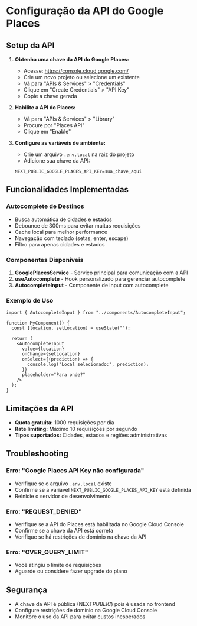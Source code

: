 # Configuração da API do Google Places

## Setup da API

1. **Obtenha uma chave da API do Google Places:**

   - Acesse: https://console.cloud.google.com/
   - Crie um novo projeto ou selecione um existente
   - Vá para "APIs & Services" > "Credentials"
   - Clique em "Create Credentials" > "API Key"
   - Copie a chave gerada

2. **Habilite a API do Places:**

   - Vá para "APIs & Services" > "Library"
   - Procure por "Places API"
   - Clique em "Enable"

3. **Configure as variáveis de ambiente:**
   - Crie um arquivo `.env.local` na raiz do projeto
   - Adicione sua chave da API:
   ```
   NEXT_PUBLIC_GOOGLE_PLACES_API_KEY=sua_chave_aqui
   ```

## Funcionalidades Implementadas

### Autocomplete de Destinos

- Busca automática de cidades e estados
- Debounce de 300ms para evitar muitas requisições
- Cache local para melhor performance
- Navegação com teclado (setas, enter, escape)
- Filtro para apenas cidades e estados

### Componentes Disponíveis

1. **GooglePlacesService** - Serviço principal para comunicação com a API
2. **useAutocomplete** - Hook personalizado para gerenciar autocomplete
3. **AutocompleteInput** - Componente de input com autocomplete

### Exemplo de Uso

```tsx
import { AutocompleteInput } from "../components/AutocompleteInput";

function MyComponent() {
  const [location, setLocation] = useState("");

  return (
    <AutocompleteInput
      value={location}
      onChange={setLocation}
      onSelect={(prediction) => {
        console.log("Local selecionado:", prediction);
      }}
      placeholder="Para onde?"
    />
  );
}
```

## Limitações da API

- **Quota gratuita:** 1000 requisições por dia
- **Rate limiting:** Máximo 10 requisições por segundo
- **Tipos suportados:** Cidades, estados e regiões administrativas

## Troubleshooting

### Erro: "Google Places API Key não configurada"

- Verifique se o arquivo `.env.local` existe
- Confirme se a variável `NEXT_PUBLIC_GOOGLE_PLACES_API_KEY` está definida
- Reinicie o servidor de desenvolvimento

### Erro: "REQUEST_DENIED"

- Verifique se a API do Places está habilitada no Google Cloud Console
- Confirme se a chave da API está correta
- Verifique se há restrições de domínio na chave da API

### Erro: "OVER_QUERY_LIMIT"

- Você atingiu o limite de requisições
- Aguarde ou considere fazer upgrade do plano

## Segurança

- A chave da API é pública (NEXT*PUBLIC*) pois é usada no frontend
- Configure restrições de domínio na Google Cloud Console
- Monitore o uso da API para evitar custos inesperados
